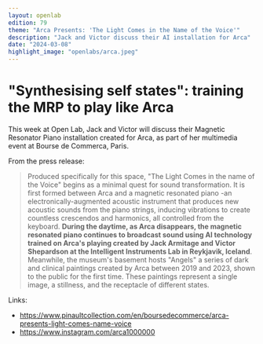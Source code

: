 ```yaml
---
layout: openlab
edition: 79
theme: "Arca Presents: 'The Light Comes in the Name of the Voice'"
description: "Jack and Victor discuss their AI installation for Arca"
date: "2024-03-08"
highlight_image: "openlabs/arca.jpeg"
---
```


<script>
    import CaptionedImage from "../../components/Images/CaptionedImage.svelte"
</script>

<CaptionedImage
    src="openlabs/arca.jpeg"
    alt="Arca" 
    caption="Arca"/>

# "Synthesising self states": training the MRP to play like Arca

This week at Open Lab, Jack and Victor will discuss their Magnetic Resonator Piano installation created for Arca, as part of her multimedia event at Bourse de Commerca, Paris.

From the press release:

> Produced specifically for this space, "The Light Comes in the name of the Voice" begins as a minimal quest for sound transformation. It is first formed between Arca and a magnetic resonated piano -an electronically-augmented acoustic instrument that produces new acoustic sounds from the piano strings, inducing vibrations to create countless crescendos and harmonics, all controlled from the keyboard. **During the daytime, as Arca disappears, the magnetic resonated piano continues to broadcast sound using AI technology trained on Arca's playing created by Jack Armitage and Victor Shepardson at the Intelligent Instruments Lab in Reykjavik, Iceland**. Meanwhile, the museum's basement hosts "Angels" a series of dark and clinical paintings created by Arca between 2019 and 2023, shown to the public for the first time. These paintings represent a single image, a stillness, and the receptacle of different states.

Links: 
- https://www.pinaultcollection.com/en/boursedecommerce/arca-presents-light-comes-name-voice
- https://www.instagram.com/arca1000000

